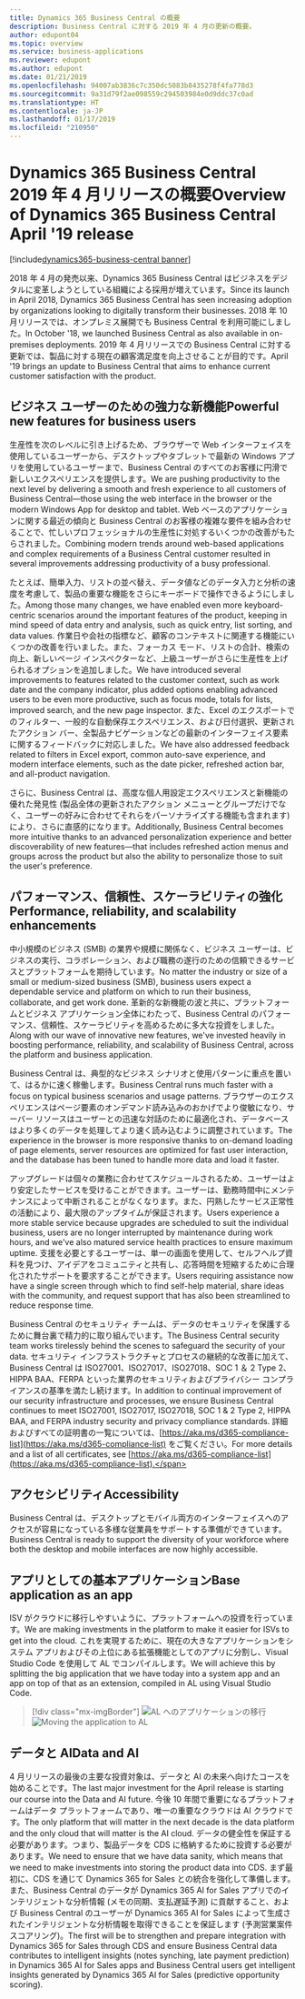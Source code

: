 ```yaml
---
title: Dynamics 365 Business Central の概要
description: Business Central に対する 2019 年 4 月の更新の概要。
author: edupont04
ms.topic: overview
ms.service: business-applications
ms.reviewer: edupont
ms.author: edupont
ms.date: 01/21/2019
ms.openlocfilehash: 94007ab3836c7c350dc5083b8435278f4fa778d3
ms.sourcegitcommit: 9a31d79f2ae098559c294503984e0d9ddc37c0ad
ms.translationtype: HT
ms.contentlocale: ja-JP
ms.lasthandoff: 01/17/2019
ms.locfileid: "210950"
---
```

# <a name="overview-of-dynamics-365-business-central-april-19-release"></a><span data-ttu-id="1a93d-103">Dynamics 365 Business Central 2019 年 4 月リリースの概要</span><span class="sxs-lookup"><span data-stu-id="1a93d-103">Overview of Dynamics 365 Business Central April '19 release</span></span>
[!include[dynamics365-business-central banner](../includes/dynamics365-business-central.md)]

<span data-ttu-id="1a93d-104">2018 年 4 月の発売以来、Dynamics 365 Business Central はビジネスをデジタルに変革しようとしている組織による採用が増えています。</span><span class="sxs-lookup"><span data-stu-id="1a93d-104">Since its launch in April 2018, Dynamics 365 Business Central has seen increasing adoption by organizations looking to digitally transform their businesses.</span></span> <span data-ttu-id="1a93d-105">2018 年 10 月リリースでは、オンプレミス展開でも Business Central を利用可能にしました。</span><span class="sxs-lookup"><span data-stu-id="1a93d-105">In October '18, we launched Business Central as also available in on-premises deployments.</span></span> <span data-ttu-id="1a93d-106">2019 年 4 月リリースでの Business Central に対する更新では、製品に対する現在の顧客満足度を向上させることが目的です。</span><span class="sxs-lookup"><span data-stu-id="1a93d-106">April '19 brings an update to Business Central that aims to enhance current customer satisfaction with the product.</span></span>  

## <a name="powerful-new-features-for-business-users"></a><span data-ttu-id="1a93d-107">ビジネス ユーザーのための強力な新機能</span><span class="sxs-lookup"><span data-stu-id="1a93d-107">Powerful new features for business users</span></span>
<span data-ttu-id="1a93d-108">生産性を次のレベルに引き上げるため、ブラウザーで Web インターフェイスを使用しているユーザーから、デスクトップやタブレットで最新の Windows アプリを使用しているユーザーまで、Business Central のすべてのお客様に円滑で新しいエクスペリエンスを提供します。</span><span class="sxs-lookup"><span data-stu-id="1a93d-108">We are pushing productivity to the next level by delivering a smooth and fresh experience to all customers of Business Central—those using the web interface in the browser or the modern Windows App for desktop and tablet.</span></span> <span data-ttu-id="1a93d-109">Web ベースのアプリケーションに関する最近の傾向と Business Central のお客様の複雑な要件を組み合わせることで、忙しいプロフェッショナルの生産性に対処するいくつかの改善がもたらされました。</span><span class="sxs-lookup"><span data-stu-id="1a93d-109">Combining modern trends around web-based applications and complex requirements of a Business Central customer resulted in several improvements addressing productivity of a busy professional.</span></span>  

<span data-ttu-id="1a93d-110">たとえば、簡単入力、リストの並べ替え、データ値などのデータ入力と分析の速度を考慮して、製品の重要な機能をさらにキーボードで操作できるようにしました。</span><span class="sxs-lookup"><span data-stu-id="1a93d-110">Among those many changes, we have enabled even more keyboard-centric scenarios around the important features of the product, keeping in mind speed of data entry and analysis, such as quick entry, list sorting, and data values.</span></span> <span data-ttu-id="1a93d-111">作業日や会社の指標など、顧客のコンテキストに関連する機能にいくつかの改善を行いました。また、フォーカス モード、リストの合計、検索の向上、新しいページ インスペクターなど、上級ユーザーがさらに生産性を上げられるオプションを追加しました。</span><span class="sxs-lookup"><span data-stu-id="1a93d-111">We have introduced several improvements to features related to the customer context, such as work date and the company indicator, plus added options enabling advanced users to be even more productive, such as focus mode, totals for lists, improved search, and the new page inspector.</span></span> <span data-ttu-id="1a93d-112">また、Excel のエクスポートでのフィルター、一般的な自動保存エクスペリエンス、および日付選択、更新されたアクション バー、全製品ナビゲーションなどの最新のインターフェイス要素に関するフィードバックに対応しました。</span><span class="sxs-lookup"><span data-stu-id="1a93d-112">We have also addressed feedback related to filters in Excel export, common auto-save experience, and modern interface elements, such as the date picker, refreshed action bar, and all-product navigation.</span></span>

<span data-ttu-id="1a93d-113">さらに、Business Central は、高度な個人用設定エクスペリエンスと新機能の優れた発見性 (製品全体の更新されたアクション メニューとグループだけでなく、ユーザーの好みに合わせてそれらをパーソナライズする機能も含まれます) により、さらに直感的になります。</span><span class="sxs-lookup"><span data-stu-id="1a93d-113">Additionally, Business Central becomes more intuitive thanks to an advanced personalization experience and better discoverability of new features—that includes refreshed action menus and groups across the product but also the ability to personalize those to suit the user's preference.</span></span>

## <a name="performance-reliability-and-scalability-enhancements"></a><span data-ttu-id="1a93d-114">パフォーマンス、信頼性、スケーラビリティの強化</span><span class="sxs-lookup"><span data-stu-id="1a93d-114">Performance, reliability, and scalability enhancements</span></span>
<span data-ttu-id="1a93d-115">中小規模のビジネス (SMB) の業界や規模に関係なく、ビジネス ユーザーは、ビジネスの実行、コラボレーション、および職務の遂行のための信頼できるサービスとプラットフォームを期待しています。</span><span class="sxs-lookup"><span data-stu-id="1a93d-115">No matter the industry or size of a small or medium-sized business (SMB), business users expect a dependable service and platform on which to run their business, collaborate, and get work done.</span></span> <span data-ttu-id="1a93d-116">革新的な新機能の波と共に、プラットフォームとビジネス アプリケーション全体にわたって、Business Central のパフォーマンス、信頼性、スケーラビリティを高めるために多大な投資をしました。</span><span class="sxs-lookup"><span data-stu-id="1a93d-116">Along with our wave of innovative new features, we've invested heavily in boosting performance, reliability, and scalability of Business Central, across the platform and business application.</span></span>

<span data-ttu-id="1a93d-117">Business Central は、典型的なビジネス シナリオと使用パターンに重点を置いて、はるかに速く稼働します。</span><span class="sxs-lookup"><span data-stu-id="1a93d-117">Business Central runs much faster with a focus on typical business scenarios and usage patterns.</span></span> <span data-ttu-id="1a93d-118">ブラウザーのエクスペリエンスはページ要素のオンデマンド読み込みのおかげでより俊敏になり、サーバー リソースはユーザーとの迅速な対話のために最適化され、データベースはより多くのデータを処理してより速く読み込むように調整されています。</span><span class="sxs-lookup"><span data-stu-id="1a93d-118">The experience in the browser is more responsive thanks to on-demand loading of page elements, server resources are optimized for fast user interaction, and the database has been tuned to handle more data and load it faster.</span></span>  

<span data-ttu-id="1a93d-119">アップグレードは個々の業務に合わせてスケジュールされるため、ユーザーはより安定したサービスを受けることができます。ユーザーは、勤務時間中にメンテナンスによって中断されることがなくなります。また、円熟したサービス正常性の活動により、最大限のアップタイムが保証されます。</span><span class="sxs-lookup"><span data-stu-id="1a93d-119">Users experience a more stable service because upgrades are scheduled to suit the individual business, users are no longer interrupted by maintenance during work hours, and we've also matured service health practices to ensure maximum uptime.</span></span> <span data-ttu-id="1a93d-120">支援を必要とするユーザーは、単一の画面を使用して、セルフヘルプ資料を見つけ、アイデアをコミュニティと共有し、応答時間を短縮するために合理化されたサポートを要求することができます。</span><span class="sxs-lookup"><span data-stu-id="1a93d-120">Users requiring assistance now have a single screen through which to find self-help material, share ideas with the community, and request support that has also been streamlined to reduce response time.</span></span>  

<span data-ttu-id="1a93d-121">Business Central のセキュリティ チームは、データのセキュリティを保護するために舞台裏で精力的に取り組んでいます。</span><span class="sxs-lookup"><span data-stu-id="1a93d-121">The Business Central security team works tirelessly behind the scenes to safeguard the security of your data.</span></span> <span data-ttu-id="1a93d-122">セキュリティ インフラストラクチャとプロセスの継続的な改善に加えて、Business Central は ISO27001、ISO27017、ISO27018、SOC 1 ＆ 2 Type 2、HIPPA BAA、FERPA といった業界のセキュリティおよびプライバシー コンプライアンスの基準を満たし続けます。</span><span class="sxs-lookup"><span data-stu-id="1a93d-122">In addition to continual improvement of our security infrastructure and processes, we ensure Business Central continues to meet ISO27001, ISO27017, ISO27018, SOC 1 & 2 Type 2, HIPPA BAA, and FERPA industry security and privacy compliance standards.</span></span> <span data-ttu-id="1a93d-123">詳細およびすべての証明書の一覧については、[https://aka.ms/d365-compliance-list](https://aka.ms/d365-compliance-list) をご覧ください。</span><span class="sxs-lookup"><span data-stu-id="1a93d-123">For more details and a list of all certificates, see [https://aka.ms/d365-compliance-list](https://aka.ms/d365-compliance-list).</span></span>

## <a name="accessibility"></a><span data-ttu-id="1a93d-124">アクセシビリティ</span><span class="sxs-lookup"><span data-stu-id="1a93d-124">Accessibility</span></span>
<span data-ttu-id="1a93d-125">Business Central は、デスクトップとモバイル両方のインターフェイスへのアクセスが容易になっている多様な従業員をサポートする準備ができています。</span><span class="sxs-lookup"><span data-stu-id="1a93d-125">Business Central is ready to support the diversity of your workforce where both the desktop and mobile interfaces are now highly accessible.</span></span>

## <a name="base-application-as-an-app"></a><span data-ttu-id="1a93d-126">アプリとしての基本アプリケーション</span><span class="sxs-lookup"><span data-stu-id="1a93d-126">Base application as an app</span></span>
<span data-ttu-id="1a93d-127">ISV がクラウドに移行しやすいように、プラットフォームへの投資を行っています。</span><span class="sxs-lookup"><span data-stu-id="1a93d-127">We are making investments in the platform to make it easier for ISVs to get into the cloud.</span></span> <span data-ttu-id="1a93d-128">これを実現するために、現在の大きなアプリケーションをシステム アプリおよびその上位にある拡張機能としてのアプリに分割し、Visual Studio Code を使用して AL でコンパイルします。</span><span class="sxs-lookup"><span data-stu-id="1a93d-128">We will achieve this by splitting the big application that we have today into a system app and an app on top of that as an extension, compiled in AL using Visual Studio Code.</span></span>  

> [!div class="mx-imgBorder"]
> <span data-ttu-id="1a93d-129">![AL へのアプリケーションの移行](media/index-2.png "アプリケーションとプラットフォーム")</span><span class="sxs-lookup"><span data-stu-id="1a93d-129">![Moving the application to AL ](media/index-2.png "Application and platform")</span></span>

## <a name="data-and-ai"></a><span data-ttu-id="1a93d-130">データと AI</span><span class="sxs-lookup"><span data-stu-id="1a93d-130">Data and AI</span></span>
<span data-ttu-id="1a93d-131">4 月リリースの最後の主要な投資対象は、データと AI の未来へ向けたコースを始めることです。</span><span class="sxs-lookup"><span data-stu-id="1a93d-131">The last major investment for the April release is starting our course into the Data and AI future.</span></span> <span data-ttu-id="1a93d-132">今後 10 年間で重要になるプラットフォームはデータ プラットフォームであり、唯一の重要なクラウドは AI クラウドです。</span><span class="sxs-lookup"><span data-stu-id="1a93d-132">The only platform that will matter in the next decade is the data platform and the only cloud that will matter is the AI cloud.</span></span> <span data-ttu-id="1a93d-133">データの健全性を保証する必要があります。つまり、製品データを CDS に格納するために投資する必要があります。</span><span class="sxs-lookup"><span data-stu-id="1a93d-133">We need to ensure that we have data sanity, which means that we need to make investments into storing the product data into CDS.</span></span> <span data-ttu-id="1a93d-134">まず最初に、CDS を通じて Dynamics 365 for Sales との統合を強化して準備します。また、Business Central のデータが Dynamics 365 AI for Sales アプリでのインテリジェントな分析情報 (メモの同期、支払遅延予測) に貢献すること、および Business Central のユーザーが Dynamics 365 AI for Sales によって生成されたインテリジェントな分析情報を取得できることを保証します (予測営業案件スコアリング)。</span><span class="sxs-lookup"><span data-stu-id="1a93d-134">The first will be to strengthen and prepare integration with Dynamics 365 for Sales through CDS and ensure Business Central data contributes to intelligent insights (notes synching, late payment prediction) in Dynamics 365 AI for Sales apps and Business Central users get intelligent insights generated by Dynamics 365 AI for Sales (predictive opportunity scoring).</span></span>
